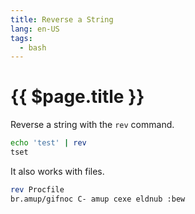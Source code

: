 ```yaml
---
title: Reverse a String
lang: en-US
tags:
  - bash
---
```


# {{ $page.title }}

Reverse a string with the `rev` command.

```bash
echo 'test' | rev
tset
```

It also works with files.

```bash
rev Procfile
br.amup/gifnoc C- amup cexe eldnub :bew
```
